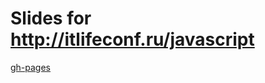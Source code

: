 # Slides for http://itlifeconf.ru/javascript

[gh-pages](http://niquola.github.io/angular-in-nutshell)

